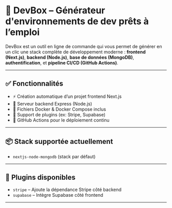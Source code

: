 # 🚀 DevBox – Générateur d'environnements de dev prêts à l’emploi

DevBox est un outil en ligne de commande qui vous permet de générer en un clic une stack complète de développement moderne : **frontend (Next.js)**, **backend (Node.js)**, **base de données (MongoDB)**, **authentification**, et **pipeline CI/CD (GitHub Actions)**.

---

## ✅ Fonctionnalités

- ⚡️ Création automatique d’un projet frontend Next.js
- 🔧 Serveur backend Express (Node.js)
- 🐳 Fichiers Docker & Docker Compose inclus
- 🔐 Support de plugins (ex: Stripe, Supabase)
- 🤖 GitHub Actions pour le déploiement continu

---

## 📦 Stack supportée actuellement

- `nextjs-node-mongodb` (stack par défaut)

---

## 🔌 Plugins disponibles

- `stripe` – Ajoute la dépendance Stripe côté backend
- `supabase` – Intègre Supabase côté frontend

---
